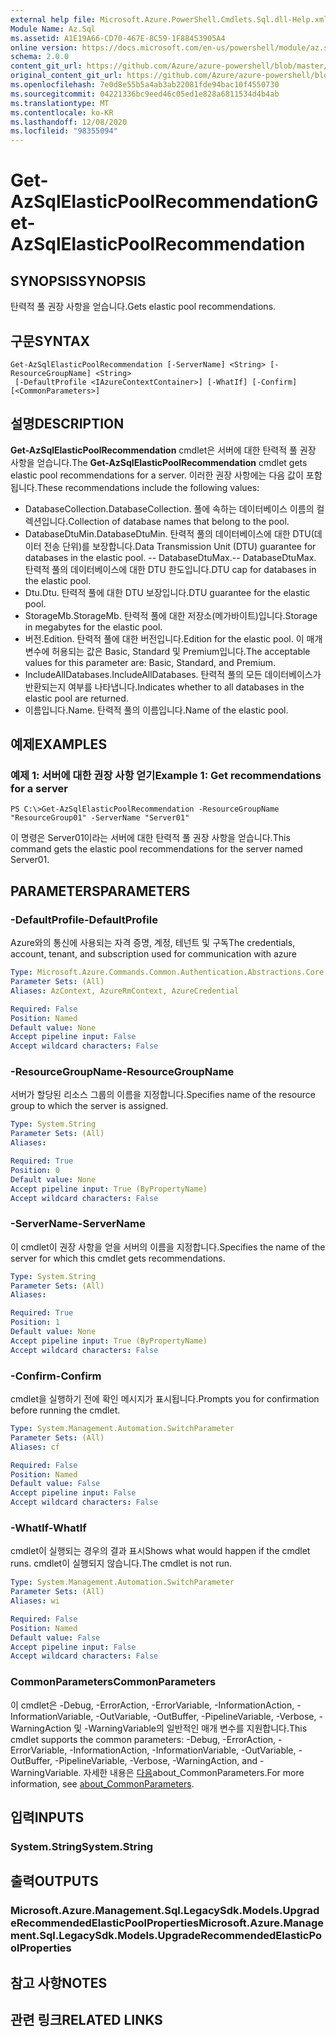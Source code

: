 ```yaml
---
external help file: Microsoft.Azure.PowerShell.Cmdlets.Sql.dll-Help.xml
Module Name: Az.Sql
ms.assetid: A1E19A66-CD70-467E-8C59-1F88453905A4
online version: https://docs.microsoft.com/en-us/powershell/module/az.sql/get-azsqlelasticpoolrecommendation
schema: 2.0.0
content_git_url: https://github.com/Azure/azure-powershell/blob/master/src/Sql/Sql/help/Get-AzSqlElasticPoolRecommendation.md
original_content_git_url: https://github.com/Azure/azure-powershell/blob/master/src/Sql/Sql/help/Get-AzSqlElasticPoolRecommendation.md
ms.openlocfilehash: 7e0d8e55b5a4ab3ab22081fde94bac10f4550730
ms.sourcegitcommit: 04221336bc9eed46c05ed1e828a6811534d4b4ab
ms.translationtype: MT
ms.contentlocale: ko-KR
ms.lasthandoff: 12/08/2020
ms.locfileid: "98355094"
---
```

# <span data-ttu-id="22c36-101">Get-AzSqlElasticPoolRecommendation</span><span class="sxs-lookup"><span data-stu-id="22c36-101">Get-AzSqlElasticPoolRecommendation</span></span>

## <span data-ttu-id="22c36-102">SYNOPSIS</span><span class="sxs-lookup"><span data-stu-id="22c36-102">SYNOPSIS</span></span>
<span data-ttu-id="22c36-103">탄력적 풀 권장 사항을 얻습니다.</span><span class="sxs-lookup"><span data-stu-id="22c36-103">Gets elastic pool recommendations.</span></span>

## <span data-ttu-id="22c36-104">구문</span><span class="sxs-lookup"><span data-stu-id="22c36-104">SYNTAX</span></span>

```
Get-AzSqlElasticPoolRecommendation [-ServerName] <String> [-ResourceGroupName] <String>
 [-DefaultProfile <IAzureContextContainer>] [-WhatIf] [-Confirm] [<CommonParameters>]
```

## <span data-ttu-id="22c36-105">설명</span><span class="sxs-lookup"><span data-stu-id="22c36-105">DESCRIPTION</span></span>
<span data-ttu-id="22c36-106">**Get-AzSqlElasticPoolRecommendation** cmdlet은 서버에 대한 탄력적 풀 권장 사항을 얻습니다.</span><span class="sxs-lookup"><span data-stu-id="22c36-106">The **Get-AzSqlElasticPoolRecommendation** cmdlet gets elastic pool recommendations for a server.</span></span>
<span data-ttu-id="22c36-107">이러한 권장 사항에는 다음 값이 포함됩니다.</span><span class="sxs-lookup"><span data-stu-id="22c36-107">These recommendations include the following values:</span></span>
- <span data-ttu-id="22c36-108">DatabaseCollection.</span><span class="sxs-lookup"><span data-stu-id="22c36-108">DatabaseCollection.</span></span> <span data-ttu-id="22c36-109">풀에 속하는 데이터베이스 이름의 컬렉션입니다.</span><span class="sxs-lookup"><span data-stu-id="22c36-109">Collection of database names that belong to the pool.</span></span> 
- <span data-ttu-id="22c36-110">DatabaseDtuMin.</span><span class="sxs-lookup"><span data-stu-id="22c36-110">DatabaseDtuMin.</span></span> <span data-ttu-id="22c36-111">탄력적 풀의 데이터베이스에 대한 DTU(데이터 전송 단위)를 보장합니다.</span><span class="sxs-lookup"><span data-stu-id="22c36-111">Data Transmission Unit (DTU) guarantee for databases in the elastic pool.</span></span> 
 <span data-ttu-id="22c36-112">-- DatabaseDtuMax.</span><span class="sxs-lookup"><span data-stu-id="22c36-112">-- DatabaseDtuMax.</span></span> <span data-ttu-id="22c36-113">탄력적 풀의 데이터베이스에 대한 DTU 한도입니다.</span><span class="sxs-lookup"><span data-stu-id="22c36-113">DTU cap for databases in the elastic pool.</span></span> 
- <span data-ttu-id="22c36-114">Dtu.</span><span class="sxs-lookup"><span data-stu-id="22c36-114">Dtu.</span></span> <span data-ttu-id="22c36-115">탄력적 풀에 대한 DTU 보장입니다.</span><span class="sxs-lookup"><span data-stu-id="22c36-115">DTU guarantee for the elastic pool.</span></span> 
- <span data-ttu-id="22c36-116">StorageMb.</span><span class="sxs-lookup"><span data-stu-id="22c36-116">StorageMb.</span></span> <span data-ttu-id="22c36-117">탄력적 풀에 대한 저장소(메가바이트)입니다.</span><span class="sxs-lookup"><span data-stu-id="22c36-117">Storage in megabytes for the elastic pool.</span></span> 
- <span data-ttu-id="22c36-118">버전.</span><span class="sxs-lookup"><span data-stu-id="22c36-118">Edition.</span></span> <span data-ttu-id="22c36-119">탄력적 풀에 대한 버전입니다.</span><span class="sxs-lookup"><span data-stu-id="22c36-119">Edition for the elastic pool.</span></span> <span data-ttu-id="22c36-120">이 매개 변수에 허용되는 값은 Basic, Standard 및 Premium입니다.</span><span class="sxs-lookup"><span data-stu-id="22c36-120">The acceptable values for this parameter are: Basic, Standard, and Premium.</span></span> 
- <span data-ttu-id="22c36-121">IncludeAllDatabases.</span><span class="sxs-lookup"><span data-stu-id="22c36-121">IncludeAllDatabases.</span></span> <span data-ttu-id="22c36-122">탄력적 풀의 모든 데이터베이스가 반환되는지 여부를 나타냅니다.</span><span class="sxs-lookup"><span data-stu-id="22c36-122">Indicates whether to all databases in the elastic pool are returned.</span></span> 
- <span data-ttu-id="22c36-123">이름입니다.</span><span class="sxs-lookup"><span data-stu-id="22c36-123">Name.</span></span> <span data-ttu-id="22c36-124">탄력적 풀의 이름입니다.</span><span class="sxs-lookup"><span data-stu-id="22c36-124">Name of the elastic pool.</span></span>

## <span data-ttu-id="22c36-125">예제</span><span class="sxs-lookup"><span data-stu-id="22c36-125">EXAMPLES</span></span>

### <span data-ttu-id="22c36-126">예제 1: 서버에 대한 권장 사항 얻기</span><span class="sxs-lookup"><span data-stu-id="22c36-126">Example 1: Get recommendations for a server</span></span>
```
PS C:\>Get-AzSqlElasticPoolRecommendation -ResourceGroupName "ResourceGroup01" -ServerName "Server01"
```

<span data-ttu-id="22c36-127">이 명령은 Server01이라는 서버에 대한 탄력적 풀 권장 사항을 얻습니다.</span><span class="sxs-lookup"><span data-stu-id="22c36-127">This command gets the elastic pool recommendations for the server named Server01.</span></span>

## <span data-ttu-id="22c36-128">PARAMETERS</span><span class="sxs-lookup"><span data-stu-id="22c36-128">PARAMETERS</span></span>

### <span data-ttu-id="22c36-129">-DefaultProfile</span><span class="sxs-lookup"><span data-stu-id="22c36-129">-DefaultProfile</span></span>
<span data-ttu-id="22c36-130">Azure와의 통신에 사용되는 자격 증명, 계정, 테넌트 및 구독</span><span class="sxs-lookup"><span data-stu-id="22c36-130">The credentials, account, tenant, and subscription used for communication with azure</span></span>

```yaml
Type: Microsoft.Azure.Commands.Common.Authentication.Abstractions.Core.IAzureContextContainer
Parameter Sets: (All)
Aliases: AzContext, AzureRmContext, AzureCredential

Required: False
Position: Named
Default value: None
Accept pipeline input: False
Accept wildcard characters: False
```

### <span data-ttu-id="22c36-131">-ResourceGroupName</span><span class="sxs-lookup"><span data-stu-id="22c36-131">-ResourceGroupName</span></span>
<span data-ttu-id="22c36-132">서버가 할당된 리소스 그룹의 이름을 지정합니다.</span><span class="sxs-lookup"><span data-stu-id="22c36-132">Specifies name of the resource group to which the server is assigned.</span></span>

```yaml
Type: System.String
Parameter Sets: (All)
Aliases:

Required: True
Position: 0
Default value: None
Accept pipeline input: True (ByPropertyName)
Accept wildcard characters: False
```

### <span data-ttu-id="22c36-133">-ServerName</span><span class="sxs-lookup"><span data-stu-id="22c36-133">-ServerName</span></span>
<span data-ttu-id="22c36-134">이 cmdlet이 권장 사항을 얻을 서버의 이름을 지정합니다.</span><span class="sxs-lookup"><span data-stu-id="22c36-134">Specifies the name of the server for which this cmdlet gets recommendations.</span></span>

```yaml
Type: System.String
Parameter Sets: (All)
Aliases:

Required: True
Position: 1
Default value: None
Accept pipeline input: True (ByPropertyName)
Accept wildcard characters: False
```

### <span data-ttu-id="22c36-135">-Confirm</span><span class="sxs-lookup"><span data-stu-id="22c36-135">-Confirm</span></span>
<span data-ttu-id="22c36-136">cmdlet을 실행하기 전에 확인 메시지가 표시됩니다.</span><span class="sxs-lookup"><span data-stu-id="22c36-136">Prompts you for confirmation before running the cmdlet.</span></span>

```yaml
Type: System.Management.Automation.SwitchParameter
Parameter Sets: (All)
Aliases: cf

Required: False
Position: Named
Default value: False
Accept pipeline input: False
Accept wildcard characters: False
```

### <span data-ttu-id="22c36-137">-WhatIf</span><span class="sxs-lookup"><span data-stu-id="22c36-137">-WhatIf</span></span>
<span data-ttu-id="22c36-138">cmdlet이 실행되는 경우의 결과 표시</span><span class="sxs-lookup"><span data-stu-id="22c36-138">Shows what would happen if the cmdlet runs.</span></span>
<span data-ttu-id="22c36-139">cmdlet이 실행되지 않습니다.</span><span class="sxs-lookup"><span data-stu-id="22c36-139">The cmdlet is not run.</span></span>

```yaml
Type: System.Management.Automation.SwitchParameter
Parameter Sets: (All)
Aliases: wi

Required: False
Position: Named
Default value: False
Accept pipeline input: False
Accept wildcard characters: False
```

### <span data-ttu-id="22c36-140">CommonParameters</span><span class="sxs-lookup"><span data-stu-id="22c36-140">CommonParameters</span></span>
<span data-ttu-id="22c36-141">이 cmdlet은 -Debug, -ErrorAction, -ErrorVariable, -InformationAction, -InformationVariable, -OutVariable, -OutBuffer, -PipelineVariable, -Verbose, -WarningAction 및 -WarningVariable의 일반적인 매개 변수를 지원합니다.</span><span class="sxs-lookup"><span data-stu-id="22c36-141">This cmdlet supports the common parameters: -Debug, -ErrorAction, -ErrorVariable, -InformationAction, -InformationVariable, -OutVariable, -OutBuffer, -PipelineVariable, -Verbose, -WarningAction, and -WarningVariable.</span></span> <span data-ttu-id="22c36-142">자세한 내용은 [다음](http://go.microsoft.com/fwlink/?LinkID=113216)about_CommonParameters.</span><span class="sxs-lookup"><span data-stu-id="22c36-142">For more information, see [about_CommonParameters](http://go.microsoft.com/fwlink/?LinkID=113216).</span></span>

## <span data-ttu-id="22c36-143">입력</span><span class="sxs-lookup"><span data-stu-id="22c36-143">INPUTS</span></span>

### <span data-ttu-id="22c36-144">System.String</span><span class="sxs-lookup"><span data-stu-id="22c36-144">System.String</span></span>

## <span data-ttu-id="22c36-145">출력</span><span class="sxs-lookup"><span data-stu-id="22c36-145">OUTPUTS</span></span>

### <span data-ttu-id="22c36-146">Microsoft.Azure.Management.Sql.LegacySdk.Models.UpgradeRecommendedElasticPoolProperties</span><span class="sxs-lookup"><span data-stu-id="22c36-146">Microsoft.Azure.Management.Sql.LegacySdk.Models.UpgradeRecommendedElasticPoolProperties</span></span>

## <span data-ttu-id="22c36-147">참고 사항</span><span class="sxs-lookup"><span data-stu-id="22c36-147">NOTES</span></span>

## <span data-ttu-id="22c36-148">관련 링크</span><span class="sxs-lookup"><span data-stu-id="22c36-148">RELATED LINKS</span></span>

